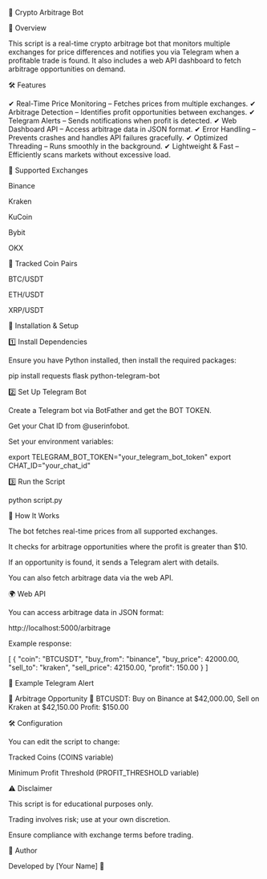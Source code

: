 🚀 Crypto Arbitrage Bot

📌 Overview

This script is a real-time crypto arbitrage bot that monitors multiple exchanges for price differences and notifies you via Telegram when a profitable trade is found. It also includes a web API dashboard to fetch arbitrage opportunities on demand.

🛠️ Features

✔ Real-Time Price Monitoring – Fetches prices from multiple exchanges. ✔ Arbitrage Detection – Identifies profit opportunities between exchanges. ✔ Telegram Alerts – Sends notifications when profit is detected. ✔ Web Dashboard API – Access arbitrage data in JSON format. ✔ Error Handling – Prevents crashes and handles API failures gracefully. ✔ Optimized Threading – Runs smoothly in the background. ✔ Lightweight & Fast – Efficiently scans markets without excessive load.

📌 Supported Exchanges

Binance

Kraken

KuCoin

Bybit

OKX

📌 Tracked Coin Pairs

BTC/USDT

ETH/USDT

XRP/USDT

🚀 Installation & Setup

1️⃣ Install Dependencies

Ensure you have Python installed, then install the required packages:

pip install requests flask python-telegram-bot 

2️⃣ Set Up Telegram Bot

Create a Telegram bot via BotFather and get the BOT TOKEN.

Get your Chat ID from @userinfobot.

Set your environment variables:

export TELEGRAM_BOT_TOKEN="your_telegram_bot_token" export CHAT_ID="your_chat_id" 

3️⃣ Run the Script

python script.py 

🔔 How It Works

The bot fetches real-time prices from all supported exchanges.

It checks for arbitrage opportunities where the profit is greater than $10.

If an opportunity is found, it sends a Telegram alert with details.

You can also fetch arbitrage data via the web API.

🌍 Web API

You can access arbitrage data in JSON format:

http://localhost:5000/arbitrage 

Example response:

[ { "coin": "BTCUSDT", "buy_from": "binance", "buy_price": 42000.00, "sell_to": "kraken", "sell_price": 42150.00, "profit": 150.00 } ] 

🤖 Example Telegram Alert

🚀 Arbitrage Opportunity 🚀 BTCUSDT: Buy on Binance at $42,000.00, Sell on Kraken at $42,150.00 Profit: $150.00 

🛠️ Configuration

You can edit the script to change:

Tracked Coins (COINS variable)

Minimum Profit Threshold (PROFIT_THRESHOLD variable)

⚠️ Disclaimer

This script is for educational purposes only.

Trading involves risk; use at your own discretion.

Ensure compliance with exchange terms before trading.

📌 Author

Developed by [Your Name] 🚀

